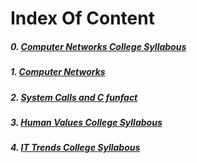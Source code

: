 # Index Of Content


##### 0. [Computer Networks College Syllabous](./components/CNetwork.md)

##### 1. [Computer Networks](./components/networking.md)

##### 2. [System Calls and C funfact](./components/syscall.md)

##### 3. [Human Values College Syllabous](./components/human_values.md)

##### 4. [IT Trends College Syllabous](./components/it_trends.md)



